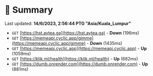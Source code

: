 # 📖 Summary
Last updated: **14/6/2023, 2:56:44 PTG "Asia/Kuala_Lumpur"**

- `GET` [https://hst.aytea.ga](https://hst.aytea.ga) - **Down** (196ms)
- `GET` [https://memeapi.cyclic.app/gimme](https://memeapi.cyclic.app/gimme) - **Down** (1435ms)
- `GET` [https://memeapi.cyclic.app](https://memeapi.cyclic.app) - **Up** (1059ms)
- `GET` [https://klik.ml/health](https://klik.ml/health) - **Up** (682ms)
- `GET` [https://dumb.onrender.com](https://dumb.onrender.com) - **Up** (881ms)
